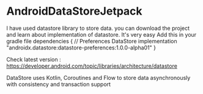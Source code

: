 # AndroidDataStoreJetpack
I have used datastore library to store data. you can download the project and learn about implementation of datastore. It's very easy 
Add this in your gradle file
dependencies {
    // Preferences DataStore
    implementation "androidx.datastore:datastore-preferences:1.0.0-alpha01"
}

Check latest version : https://developer.android.com/topic/libraries/architecture/datastore

DataStore uses Kotlin, Coroutines and Flow to store data asynchronously with consistency and transaction support 
